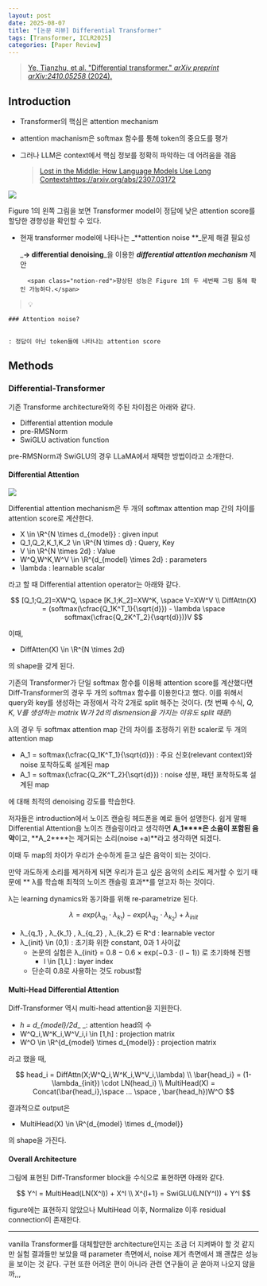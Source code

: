 ```yaml
---
layout: post
date: 2025-08-07
title: "[논문 리뷰] Differential Transformer"
tags: [Transformer, ICLR2025]
categories: [Paper Review]
---
```


> [Ye, Tianzhu, et al. "Differential transformer." ](https://arxiv.org/abs/2410.05258)[_arXiv preprint arXiv:2410.05258_](https://arxiv.org/abs/2410.05258)[ (2024).](https://arxiv.org/abs/2410.05258)



## Introduction

- Transformer의 핵심은 attention mechanism
- attention machanism은 softmax 함수를 통해 token의 중요도를 평가
- 그러나 LLM은 context에서 핵심 정보를 정확히 파악하는 데 어려움을 겪음

	> [Lost in the Middle: How Language Models Use Long Contextshttps://arxiv.org/abs/2307.03172](https://arxiv.org/abs/2307.03172)


![](https://prod-files-secure.s3.us-west-2.amazonaws.com/542b861c-36a8-4051-84e5-8804b6728dba/9083ea56-691a-4752-ae26-47f403431ac8/image.png?X-Amz-Algorithm=AWS4-HMAC-SHA256&X-Amz-Content-Sha256=UNSIGNED-PAYLOAD&X-Amz-Credential=ASIAZI2LB4662M47SKA3%2F20250926%2Fus-west-2%2Fs3%2Faws4_request&X-Amz-Date=20250926T021552Z&X-Amz-Expires=3600&X-Amz-Security-Token=IQoJb3JpZ2luX2VjEPr%2F%2F%2F%2F%2F%2F%2F%2F%2F%2FwEaCXVzLXdlc3QtMiJGMEQCIEc5y3r%2Fc3vp9pPfiZ9AwH6OwjPPLvWtlHeOYrUZAMJtAiBjjsoOQYnaRDG6XcJpargwrHS5NIjiDHIQMq6EbhIGTSqIBAiD%2F%2F%2F%2F%2F%2F%2F%2F%2F%2F8BEAAaDDYzNzQyMzE4MzgwNSIMbeSrR8SVLoX6fkR6KtwDB3R0rqLMjdmuAutlUWbXkAAszAk0ZqN6H1GYNMydEcufNVfrp%2By%2FpTz5z30u9AOVezcFTEObl0wchThbXMBcsKYJtoNnKo%2FA7Sa8WddkNvzaAXVWEABUhHOxt4BkSSwGeFPf1IIvuDWk3xUpZuUbW6eC9VjBEe%2B7%2FZuJRr%2Fc%2BNn4Cpz8dieZqURiW1e%2BFlYUB%2BhEgUIEq0d40v0lMXmldz%2BRdtBNEnv3jWbbo9sQZ4pfxkEcmKtaGfBeQbR%2BeY%2FZAFEDM77S8RGTZaBB7nnfAzmWMBseYRpb3nJmAjqEuftebZ57OPcMvU57bfij28FZfkqLEPQiDM0zZjU%2FltmO1wg5QCQlUYNo29cvEH9H%2F0AhafByaY1jmAXwalsjYrWh%2Bg%2BPKvvYanz9CK7pcUzrDngv%2FFD%2BEe7HZqWfyIEtEsglWcAJxQr%2BeJv%2FHCz7elhaP33I3y7h4Nd1P%2FA6vBLUueChHuqv%2F8JbpO4Bj2J5sj9nZT1ZAxgIb413zioahgF62A55ZoqBoyRG9R7wRuGE0imLPpt2mTQOyk91lVQKQzZhkQl9%2Fe3FnJd%2F6Q1h4joCL0Uvw3oKr4KrnfCzJcebHnh6XMMTN0frf%2FXBrw60KnYnU5svtstX84lAn1Mwm%2BXXxgY6pgE5ta598LB%2Fk83pE2lV5BbaYe6TrdFtYOHsaWJ8Aocke6%2BoMwVrMClHw2HaqU%2BPVMpstAGS%2BUatNmHgyh6FwXhFoqMEUoe728BAITbgjYjczoY4CIlPbP%2FkvcaLiXYokq88aX6M5K%2FVu1kXMa9wMbsrsSsscp4ngLv3AgiN9xy7pOLZwoIqLaVgI0E%2B8TaJrbfXw3S87oXDOkGaGP0OxFUpzZpS1w4%2B&X-Amz-Signature=f1e535a61ad4fecbfdeb25dff6cf65ed75f56e23db4eac3857453848f26e7488&X-Amz-SignedHeaders=host&x-amz-checksum-mode=ENABLED&x-id=GetObject)


Figure 1의 왼쪽 그림을 보면 Transformer model이 정답에 낮은 attention score를 할당한 경향성을 확인할 수 있다.

- 현재 transformer model에 나타나는 _**attention noise **_문제 해결 필요성

	_**→ differential denoising**_을 이용한 _**differential attention mechanism**_ 제안


		<span class="notion-red">향상된 성능은 Figure 1의 두 세번째 그림 통해 확인 가능하다.</span>


> 💡 


	### Attention noise?


	: 정답이 아닌 token들에 나타나는 attention score



## Methods



### Differential-Transformer


기존 Transforme architecture와의 주된 차이점은 아래와 같다.

- Differential attention module
- pre-RMSNorm
- SwiGLU activation function

pre-RMSNorm과 SwiGLU의 경우 LLaMA에서 채택한 방법이라고 소개한다.



#### Differential Attention


![](https://prod-files-secure.s3.us-west-2.amazonaws.com/542b861c-36a8-4051-84e5-8804b6728dba/116d70b2-1963-4810-9167-f4c7d8a06e8f/image.png?X-Amz-Algorithm=AWS4-HMAC-SHA256&X-Amz-Content-Sha256=UNSIGNED-PAYLOAD&X-Amz-Credential=ASIAZI2LB4662M47SKA3%2F20250926%2Fus-west-2%2Fs3%2Faws4_request&X-Amz-Date=20250926T021553Z&X-Amz-Expires=3600&X-Amz-Security-Token=IQoJb3JpZ2luX2VjEPr%2F%2F%2F%2F%2F%2F%2F%2F%2F%2FwEaCXVzLXdlc3QtMiJGMEQCIEc5y3r%2Fc3vp9pPfiZ9AwH6OwjPPLvWtlHeOYrUZAMJtAiBjjsoOQYnaRDG6XcJpargwrHS5NIjiDHIQMq6EbhIGTSqIBAiD%2F%2F%2F%2F%2F%2F%2F%2F%2F%2F8BEAAaDDYzNzQyMzE4MzgwNSIMbeSrR8SVLoX6fkR6KtwDB3R0rqLMjdmuAutlUWbXkAAszAk0ZqN6H1GYNMydEcufNVfrp%2By%2FpTz5z30u9AOVezcFTEObl0wchThbXMBcsKYJtoNnKo%2FA7Sa8WddkNvzaAXVWEABUhHOxt4BkSSwGeFPf1IIvuDWk3xUpZuUbW6eC9VjBEe%2B7%2FZuJRr%2Fc%2BNn4Cpz8dieZqURiW1e%2BFlYUB%2BhEgUIEq0d40v0lMXmldz%2BRdtBNEnv3jWbbo9sQZ4pfxkEcmKtaGfBeQbR%2BeY%2FZAFEDM77S8RGTZaBB7nnfAzmWMBseYRpb3nJmAjqEuftebZ57OPcMvU57bfij28FZfkqLEPQiDM0zZjU%2FltmO1wg5QCQlUYNo29cvEH9H%2F0AhafByaY1jmAXwalsjYrWh%2Bg%2BPKvvYanz9CK7pcUzrDngv%2FFD%2BEe7HZqWfyIEtEsglWcAJxQr%2BeJv%2FHCz7elhaP33I3y7h4Nd1P%2FA6vBLUueChHuqv%2F8JbpO4Bj2J5sj9nZT1ZAxgIb413zioahgF62A55ZoqBoyRG9R7wRuGE0imLPpt2mTQOyk91lVQKQzZhkQl9%2Fe3FnJd%2F6Q1h4joCL0Uvw3oKr4KrnfCzJcebHnh6XMMTN0frf%2FXBrw60KnYnU5svtstX84lAn1Mwm%2BXXxgY6pgE5ta598LB%2Fk83pE2lV5BbaYe6TrdFtYOHsaWJ8Aocke6%2BoMwVrMClHw2HaqU%2BPVMpstAGS%2BUatNmHgyh6FwXhFoqMEUoe728BAITbgjYjczoY4CIlPbP%2FkvcaLiXYokq88aX6M5K%2FVu1kXMa9wMbsrsSsscp4ngLv3AgiN9xy7pOLZwoIqLaVgI0E%2B8TaJrbfXw3S87oXDOkGaGP0OxFUpzZpS1w4%2B&X-Amz-Signature=917c8e1f5c551ace7769877eea35fec855bfc6852a8e96f6e49448aef0dbefde&X-Amz-SignedHeaders=host&x-amz-checksum-mode=ENABLED&x-id=GetObject)


Differential attention mechanism은 두 개의 softmax attention map 간의 차이를 attention score로 계산한다.

- X \in \R^{N \times d\_{model}} : given input
- Q\_1,Q\_2,K\_1,K\_2 \in \R^{N \times d} : Query, Key
- V \in \R^{N \times 2d} : Value
- W^Q,W^K,W^V \in \R^{d\_{model} \times 2d} : parameters
- \lambda : learnable scalar

라고 할 때 Differential attention operator는 아래와 같다.


$$
[Q_1;Q_2]=XW^Q, \space [K_1;K_2]=XW^K, \space V=XW^V \\
DiffAttn(X) = (softmax(\cfrac{Q_1K^T_1}{\sqrt{d}}) - \lambda \space softmax(\cfrac{Q_2K^T_2}{\sqrt{d}}))V
$$


이때,

- DiffAtten(X) \in \R^{N \times 2d}

의 shape을 갖게 된다.


기존의 Transformer가 단일 softmax 함수를 이용해 attention score를 계산했다면 Diff-Transformer의 경우 두 개의 softmax 함수를 이용한다고 했다. 이를 위해서 query와 key를 생성하는 과정에서 각각 2개로 split 해주는 것이다. <span class="notion-red">(첫 번째 수식, </span><span class="notion-red">_Q, K, V를 생성하는 matrix W가 2d의 dismension을 가지는 이유도 split 때문_</span><span class="notion-red">)</span>


 λ의 경우 두 softmax attention map 간의 차이를 조정하기 위한 scaler로 두 개의 attention map

- A\_1 = softmax(\cfrac{Q\_1K^T\_1}{\sqrt{d}}) : 주요 신호(relevant context)와 noise 포착하도록 설계된 map
- A\_1 = softmax(\cfrac{Q\_2K^T\_2}{\sqrt{d}}) : noise 성분, 패턴 포착하도록 설계된 map 

에 대해 최적의 denoising 강도를 학습한다.


저자들은 introduction에서 노이즈 캔슬링 헤드폰을 예로 들어 설명한다. 쉽게 말해 Differential Attention을 노이즈 캔슬링이라고 생각하면 **A\_1****은 소음이 포함된 음악**이고, **A\_2****는 제거되는 소리(noise +a)**라고 생각하면 되겠다. 


이때 두 map의 차이가 우리가 순수하게 듣고 싶은 음악이 되는 것이다. 


만약 과도하게 소리를 제거하게 되면 우리가 듣고 싶은 음악의 소리도 제거할 수 있기 때문에 ** λ를 학습해 최적의 노이즈 캔슬링 효과**를 얻고자 하는 것이다.


λ는 learning dynamics와 동기화를 위해 re-parametrize 된다.


$$
\lambda = exp(\lambda_{q_1} \cdot \lambda_{k_1}) - exp(\lambda_{q_2} \cdot \lambda_{k_2}) + \lambda_{init}
$$

- λ\_{q\_1} , λ\_{k\_1} , λ\_{q\_2} , λ\_{k\_2} ∈ R^d : learnable vector
- λ\_{init} \in (0,1) : 초기화 위한 constant, 0과 1 사이값
	- 논문의 실험은 λ\_{init} = 0.8 − 0.6 × exp(−0.3 · (l − 1)) 로 초기화해 진행
		- l \in [1,L] : layer index
	- 단순히 0.8로 사용하는 것도 robust함


#### **Multi-Head Differential Attention**


Diff-Transformer 역시 multi-head attention을 지원한다.

- _h = d\_{model}/2d__ _: attention head의 수
- W^Q\_i,W^K\_i,W^V\_i,i \in [1,h] : projection matrix
- W^O \in \R^{d\_{model} \times d\_{model}} : projection matrix

라고 했을 때,


$$
head_i = DiffAttn(X;W^Q_i,W^K_i,W^V_i,\lambda) \\
\bar{head_i} = (1-\lambda_{init}) \cdot LN(head_i) \\
MultiHead(X) = Concat(\bar{head_i},\space ... \space , \bar{head_h})W^O
$$


결과적으로 output은

- MultiHead(X) \in \R^{d\_{model} \times d\_{model}}

의 shape을 가진다.



#### Overall Architecture


그림에 표현된 Diff-Transformer block을 수식으로 표현하면 아래와 같다.


$$
Y^l = MultiHead(LN(X^l)) + X^l \\
X^{l+1} = SwiGLU(LN(Y^l)) + Y^l
$$


figure에는 표현하지 않았으나 MultiHead 이후, Normalize 이후 residual connection이 존재한다.


---


vanilla Transformer를 대체할만한 architecture인지는 조금 더 지켜봐야 할 것 같지만 실험 결과들만 보았을 때 parameter 측면에서, noise 제거 측면에서 꽤 괜찮은 성능을 보이는 것 같다. 구현 또한 어려운 편이 아니라 관련 연구들이 곧 쏟아져 나오지 않을까,,,

